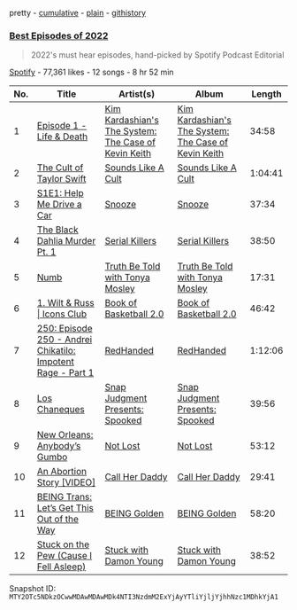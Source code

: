 pretty - [cumulative](/playlists/cumulative/37i9dQZF1DXdlkPQJ1PlTQ.md) - [plain](/playlists/plain/37i9dQZF1DXdlkPQJ1PlTQ) - [githistory](https://github.githistory.xyz/mackorone/spotify-playlist-archive/blob/main/playlists/plain/37i9dQZF1DXdlkPQJ1PlTQ)

### [Best Episodes of 2022](https://open.spotify.com/playlist/37i9dQZF1DXdlkPQJ1PlTQ)

> 2022's must hear episodes, hand\-picked by Spotify Podcast Editorial

[Spotify](https://open.spotify.com/user/spotify) - 77,361 likes - 12 songs - 8 hr 52 min

| No. | Title | Artist(s) | Album | Length |
|---|---|---|---|---|
| 1 | [Episode 1 \- Life & Death](https://open.spotify.com/episode/73bMC7mNYOfKXejbtzKEAo) | [Kim Kardashian's The System: The Case of Kevin Keith](https://open.spotify.com/show/1nm1qDaAEAiOv7pBX7TKTE) | [Kim Kardashian's The System: The Case of Kevin Keith](https://open.spotify.com/show/1nm1qDaAEAiOv7pBX7TKTE) | 34:58 |
| 2 | [The Cult of Taylor Swift](https://open.spotify.com/episode/5yMUPSoX46ArUPYJNNx4nm) | [Sounds Like A Cult](https://open.spotify.com/show/0podj5AKLOFvJAS1raltmw) | [Sounds Like A Cult](https://open.spotify.com/show/0podj5AKLOFvJAS1raltmw) | 1:04:41 |
| 3 | [S1E1: Help Me Drive a Car](https://open.spotify.com/episode/2VDx9ilOe46P6Nh1j1UlFZ) | [Snooze](https://open.spotify.com/show/3XDxutKaXNSVbQnn2pbWFw) | [Snooze](https://open.spotify.com/show/3XDxutKaXNSVbQnn2pbWFw) | 37:34 |
| 4 | [The Black Dahlia Murder Pt\. 1 ](https://open.spotify.com/episode/395kOhd0FV0Xk8dZiZrdKq) | [Serial Killers](https://open.spotify.com/show/4ruq7mH0jg1sFi8KQhnGb8) | [Serial Killers](https://open.spotify.com/show/4ruq7mH0jg1sFi8KQhnGb8) | 38:50 |
| 5 | [Numb](https://open.spotify.com/episode/1fzO3IxDzzsShFNSYfCdd1) | [Truth Be Told with Tonya Mosley](https://open.spotify.com/show/587DhwTBxke6uvfwDfaV5N) | [Truth Be Told with Tonya Mosley](https://open.spotify.com/show/587DhwTBxke6uvfwDfaV5N) | 17:31 |
| 6 | [1\. Wilt & Russ \| Icons Club](https://open.spotify.com/episode/3uJ90au2hOmNTVH459pzJD) | [Book of Basketball 2.0](https://open.spotify.com/show/6ePgqbuKwFIcdxis8oPhGU) | [Book of Basketball 2.0](https://open.spotify.com/show/6ePgqbuKwFIcdxis8oPhGU) | 46:42 |
| 7 | [250: Episode 250 \- Andrei Chikatilo: Impotent Rage \- Part 1](https://open.spotify.com/episode/1z4PkEJnpoTFmge58h2ipz) | [RedHanded](https://open.spotify.com/show/0emVYc04B4y5UzBIvA0axo) | [RedHanded](https://open.spotify.com/show/0emVYc04B4y5UzBIvA0axo) | 1:12:06 |
| 8 | [Los Chaneques](https://open.spotify.com/episode/77HDfCKXISBxmYrCVbhH0r) | [Snap Judgment Presents: Spooked](https://open.spotify.com/show/76571Rfl3m7PLJQZKQIGCT) | [Snap Judgment Presents: Spooked](https://open.spotify.com/show/76571Rfl3m7PLJQZKQIGCT) | 39:56 |
| 9 | [New Orleans: Anybody’s Gumbo](https://open.spotify.com/episode/1IQwDAxLe8f1ftg6Y9T7Hb) | [Not Lost](https://open.spotify.com/show/0UlfT1uy2svhx3wHjqZgrE) | [Not Lost](https://open.spotify.com/show/0UlfT1uy2svhx3wHjqZgrE) | 53:12 |
| 10 | [An Abortion Story \[VIDEO\]](https://open.spotify.com/episode/03sc8HVIeuQs8fLZyIKTAw) | [Call Her Daddy](https://open.spotify.com/show/7bnjJ7Va1nM07Um4Od55dW) | [Call Her Daddy](https://open.spotify.com/show/7bnjJ7Va1nM07Um4Od55dW) | 29:41 |
| 11 | [BEING Trans: Let’s Get This Out of the Way](https://open.spotify.com/episode/34E24gKBlmjb7oamZKPmB9) | [BEING Golden](https://open.spotify.com/show/6bDYVX6FZWOFsSDe84UIG3) | [BEING Golden](https://open.spotify.com/show/6bDYVX6FZWOFsSDe84UIG3) | 58:20 |
| 12 | [Stuck on the Pew \(Cause I Fell Asleep\)](https://open.spotify.com/episode/65H0Putahq1eqwpQzs3s7R) | [Stuck with Damon Young](https://open.spotify.com/show/42kxHmWquXQBJCxG0rXvu6) | [Stuck with Damon Young](https://open.spotify.com/show/42kxHmWquXQBJCxG0rXvu6) | 38:52 |

Snapshot ID: `MTY2OTc5NDkzOCwwMDAwMDAwMDk4NTI3NzdmM2ExYjAyYTliYjljYjhhNzc1MDhkYjA1`
